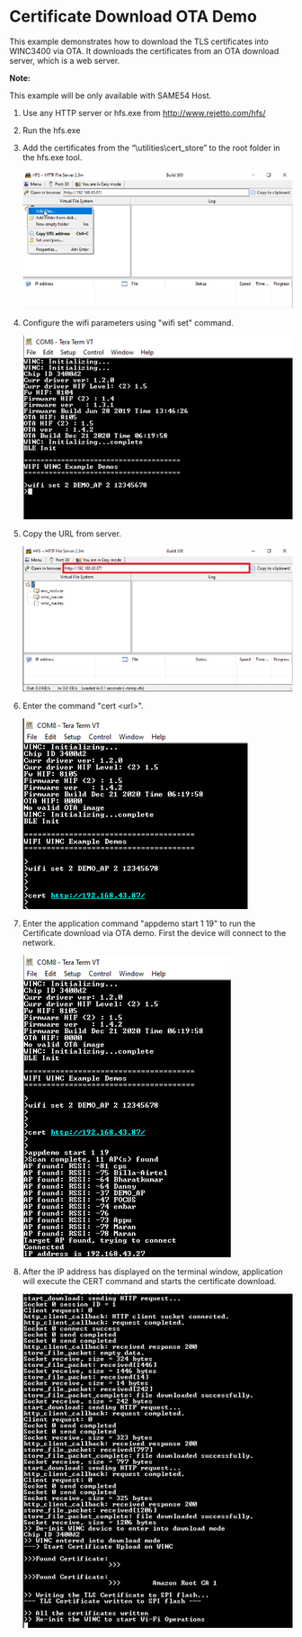 
# Certificate Download OTA Demo

This example demonstrates how to download the TLS certificates into WINC3400 via OTA. It downloads the certificates from an OTA download server, which is a web server.  

**Note:**

This example will be only available with SAME54 Host.

1. Use any HTTP server or hfs.exe from http://www.rejetto.com/hfs/

2. Run the hfs.exe

3. Add the certificates from the “\utilities\cert_store” to the root folder in the hfs.exe tool.

	![cert_down_ota_1](GUID-D5270200-0E48-4C10-B366-5E3B8ED86AEB-low.png)

4. Configure the wifi parameters using "wifi set" command.

	![ping_demo_config](GUID-4DC916AC-6E5D-4F01-94F4-4D5AE0B066E8-low.png)

5. Copy the URL from server.

	![cert_down_ota_7](GUID-8804E89E-6F98-4F6E-AC86-B521857085E2-low.png)

6. Enter the command "cert \<url\>".

	![cert_down_ota_3](GUID-DF01A3A0-E6C0-420B-A003-F27F06C21244-low.png)

7. Enter the application command "appdemo start 1 19" to run the Certificate download via OTA demo. First the device will connect to the network. 

	![cert_down_ota_4](GUID-52EE1DE5-CAA3-4D86-AE0D-9661FB93BEDE-low.png)

8. After the IP address has displayed on the terminal window, application will execute the CERT command and starts the certificate download.

	![cert_down_ota_5](GUID-11E8C5B3-0BD0-4571-89EF-B99A07065005-low.png)

